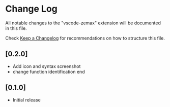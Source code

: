 # Change Log

All notable changes to the "vscode-zemax" extension will be documented in this file.

Check [Keep a Changelog](http://keepachangelog.com/) for recommendations on how to structure this file.

## [0.2.0]
- Add icon and syntax screenshot
- change function identification end

## [0.1.0]
- Initial release
